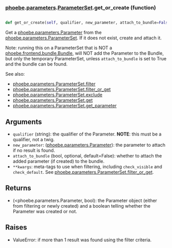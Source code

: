 ### [phoebe](phoebe.md).[parameters](phoebe.parameters.md).[ParameterSet](phoebe.parameters.ParameterSet.md).get_or_create (function)


```py

def get_or_create(self, qualifier, new_parameter, attach_to_bundle=False, **kwargs)

```



Get a [phoebe.parameters.Parameter](phoebe.parameters.Parameter.md) from the
[phoebe.parameters.ParameterSet](phoebe.parameters.ParameterSet.md). If it does not exist,
create and attach it.

Note: running this on a ParameterSet that is NOT a
[phoebe.frontend.bundle.Bundle](phoebe.frontend.bundle.Bundle.md),
will NOT add the Parameter to the Bundle, but only the temporary
ParameterSet, unless `attach_to_bundle` is set to True and the bundle
can be found.

See also:
* [phoebe.parameters.ParameterSet.filter](phoebe.parameters.ParameterSet.filter.md)
* [phoebe.parameters.ParameterSet.filter_or_get](phoebe.parameters.ParameterSet.filter_or_get.md)
* [phoebe.parameters.ParameterSet.exclude](phoebe.parameters.ParameterSet.exclude.md)
* [phoebe.parameters.ParameterSet.get](phoebe.parameters.ParameterSet.get.md)
* [phoebe.parameters.ParameterSet.get_parameter](phoebe.parameters.ParameterSet.get_parameter.md)

Arguments
----------
* `qualifier` (string): the qualifier of the Parameter.
    **NOTE**: this must be a qualifier, not a twig.
* `new_parameter`: ([phoebe.parameters.Parameter](phoebe.parameters.Parameter.md)): the parameter to
    attach if no result is found.
* `attach_to_bundle` (bool, optional, default=False): whether to attach
    the added parameter (if created) to the bundle.
* `**kwargs`: meta-tags to use when filtering, including `check_visible` and
    `check_default`.  See [phoebe.parameters.ParameterSet.filter_or_get](phoebe.parameters.ParameterSet.filter_or_get.md).

Returns
---------
* (&lt;phoebe.parameters.Parameter, bool): the Parameter object (either
    from filtering or newly created) and a boolean telling whether the
    Parameter was created or not.

Raises
-----------
* ValueError: if more than 1 result was found using the filter criteria.

